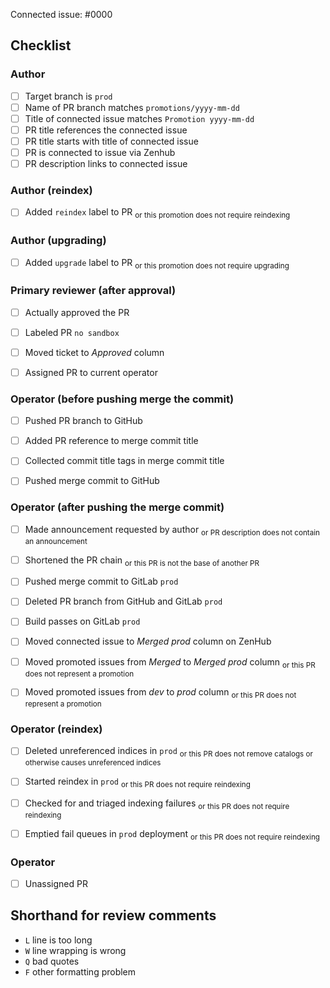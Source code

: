 <!-- 
This is the PR template for promotion PRs against `prod`.
-->

Connected issue: #0000


## Checklist


### Author

- [ ] Target branch is `prod`
- [ ] Name of PR branch matches `promotions/yyyy-mm-dd`
- [ ] Title of connected issue matches `Promotion yyyy-mm-dd`
- [ ] PR title references the connected issue
- [ ] PR title starts with title of connected issue
- [ ] PR is connected to issue via Zenhub 
- [ ] PR description links to connected issue

### Author (reindex)

- [ ] Added `reindex` label to PR                                   <sub>or this promotion does not require reindexing</sub>


### Author (upgrading)

- [ ] Added `upgrade` label to PR                                   <sub>or this promotion does not require upgrading</sub>


### Primary reviewer (after approval)

- [ ] Actually approved the PR
- [ ] Labeled PR `no sandbox`
- [ ] Moved ticket to *Approved* column
- [ ] Assigned PR to current operator


### Operator (before pushing merge the commit)

- [ ] Pushed PR branch to GitHub
- [ ] Added PR reference to merge commit title
- [ ] Collected commit title tags in merge commit title
- [ ] Pushed merge commit to GitHub


### Operator (after pushing the merge commit)

- [ ] Made announcement requested by author                         <sub>or PR description does not contain an announcement</sub>
- [ ] Shortened the PR chain                                        <sub>or this PR is not the base of another PR</sub>
- [ ] Pushed merge commit to GitLab `prod`
- [ ] Deleted PR branch from GitHub and GitLab `prod`
- [ ] Build passes on GitLab `prod`
- [ ] Moved connected issue to *Merged prod* column on ZenHub
- [ ] Moved promoted issues from *Merged* to *Merged prod* column  <sub>or this PR does not represent a promotion</sub>
- [ ] Moved promoted issues from *dev* to *prod* column            <sub>or this PR does not represent a promotion</sub>


### Operator (reindex) 

- [ ] Deleted unreferenced indices in `prod`                        <sub>or this PR does not remove catalogs or otherwise causes unreferenced indices</sub> 
- [ ] Started reindex in `prod`                                     <sub>or this PR does not require reindexing</sub>
- [ ] Checked for and triaged indexing failures                     <sub>or this PR does not require reindexing</sub>
- [ ] Emptied fail queues in `prod` deployment                      <sub>or this PR does not require reindexing</sub>


### Operator

- [ ] Unassigned PR


## Shorthand for review comments

- `L` line is too long
- `W` line wrapping is wrong
- `Q` bad quotes
- `F` other formatting problem
